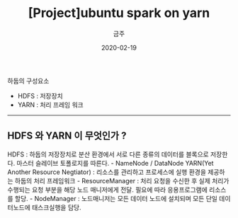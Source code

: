 ﻿---
title : "[Project]ubuntu spark on yarn"
author : "금주"
#categories : - Project
date: "2020-02-19"
---

하둡의 구성요소
* HDFS : 저장장치
* YARN : 처리 프레임 워크

---

## HDFS 와 YARN 이 무엇인가 ?

HDFS : 하둡의 저장장치로 분산 환경에서 서로 다른 종류의 데이터를 블록으로 저장한다. 마스터 슬레이브 토폴로지를 따른다.
	- NameNode / DataNode
YARN(Yet Another Resource Negtiator) : 리소스를 관리하고 프로세스에 실행 환경을 제공하는 하둡의 처리 프레임워크
	- ResourceManager : 처리 요청을 수신한 후 실제 처리가 수행되는 요청 부분을 해당 노드 매니저에게 전달. 필요에 따라 응용프로그램에 리소스를 할당.
	- NodeManager : 노드매니저는 모든 데이터 노드에 설치되며 모든 단일 데이터노드에 태스크실행을 담당.
